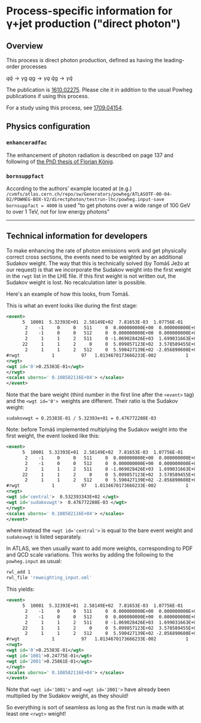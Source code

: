 # Process-specific information for γ+jet production ("direct photon")

## Overview

This process is direct photon production, defined as having the leading-order processes

$`q\bar{q} \to \gamma \mathrm{g}`$
$`q\mathrm{g} \to \gamma q`$
$`\bar{q}\mathrm{g} \to \gamma \bar{q}`$


The publication is [1610.02275](https://arxiv.org/abs/1610.02275). Please cite it in addition to the usual Powheg publications if using this process.

For a study using this process, see [1709.04154](https://arxiv.org/abs/1709.04154).



## Physics configuration

### `enhanceradfac`

The enhancement of photon radiation is described on page 137 and following of [the PhD thesis of Florian König](https://www.uni-muenster.de/imperia/md/content/physik_tp/theses/klasen/koenig_phd.pdf).


### `bornsuppfact`

According to the authors' example located at (e.g.)
`/cvmfs/atlas.cern.ch/repo/sw/Generators/powheg/ATLASOTF-00-04-02/POWHEG-BOX-V2/directphoton/testrun-lhc/powheg.input-save`
`bornsuppfact = 4000` is used "to get photons over a wide range of 100 GeV to over 1 TeV, not for low energy photons"



---

## Technical information for developers

To make enhancing the rate of photon emissions work and get physically correct cross sections, the events need to be weighted by an additional Sudakov weight. The way that this is technically solved (by Tomáš Ježo at our request) is that we incorporate the Sudakov weight into the first weight in the `rwgt` list in the LHE file. If this first weight is not written out, the Sudakov weight is lost. No recalculation later is possible.

Here's an example of how this looks, from Tomáš.

This is what an event looks like during the first stage:

```xml
<event>
      5  10001  5.32393E+01  2.58149E+02  7.81653E-03  1.07756E-01
       2    -1     0     0   511     0  0.000000000E+00  0.000000000E+00  1.936444170E+03  1.936444170E+03  0.000000000E+00  0.00000E+00  9.000E+00
       2    -1     0     0   512     0  0.000000000E+00  0.000000000E+00 -2.265099108E+03  2.265099108E+03  0.000000000E+00  0.00000E+00  9.000E+00
       2     1     1     2   511     0 -1.069028426E+03  1.699031663E+02 -1.954610850E+03  2.234321471E+03  4.315837288E-05  0.00000E+00  9.000E+00
      22     1     1     2     0     0  5.099857123E+02  3.578589455E+01  7.236542676E+02  8.860257084E+02  0.000000000E+00  0.00000E+00  9.000E+00
       2     1     1     2   512     0  5.590427139E+02 -2.056890608E+02  9.023016439E+02  1.081196098E+03  3.051757812E-05  0.00000E+00  9.000E+00
#rwgt            1          97   1.0134670173666233E-002           1          27           0
<rwgt>
<wgt id='0'>0.25383E-01</wgt>
</rwgt>
<scales uborns=' 0.108582116E+04'> </scales>
</event>
```

Note that the bare weight (third number in the first line after the `<event>` tag) and the `<wgt id='0'> `weights are different. Their ratio is the Sudakov weight:

```
sudakovwgt = 0.25383E-01 / 5.32393e+01 = 0.476772280E-03
```

Note: before Tomáš implemented multiplying the Sudakov weight into the first weight, the event looked like this:

```xml
<event>
      5  10001  5.32393E+01  2.58149E+02  7.81653E-03  1.07756E-01
       2    -1     0     0   511     0  0.000000000E+00  0.000000000E+00  1.936444170E+03  1.936444170E+03  0.000000000E+00  0.00000E+00  9.000E+00
       2    -1     0     0   512     0  0.000000000E+00  0.000000000E+00 -2.265099108E+03  2.265099108E+03  0.000000000E+00  0.00000E+00  9.000E+00
       2     1     1     2   511     0 -1.069028426E+03  1.699031663E+02 -1.954610850E+03  2.234321471E+03  4.315837288E-05  0.00000E+00  9.000E+00
      22     1     1     2     0     0  5.099857123E+02  3.578589455E+01  7.236542676E+02  8.860257084E+02  0.000000000E+00  0.00000E+00  9.000E+00
       2     1     1     2   512     0  5.590427139E+02 -2.056890608E+02  9.023016439E+02  1.081196098E+03  3.051757812E-05  0.00000E+00  9.000E+00
#rwgt            1          97   1.0134670173666233E-002           1          27           0
<rwgt>
<wgt id='central'>  0.532393343E+02 </wgt>
<wgt id='sudakovwgt'>  0.476772280E-03 </wgt>
</rwgt>
<scales uborns=' 0.108582116E+04'> </scales>
</event>
```

where instead the `<wgt id='central'>` is equal to the bare event weight and `sudakovwgt` is listed separately.

In ATLAS, we then usually want to add more weights, corresponding to PDF and QCD scale variations. This works by adding the following to the `powheg.input` as usual:

```bash
rwl_add 1
rwl_file 'reweighting_input.xml'
```

This yields:

```xml
<event>
      5  10001  5.32393E+01  2.58149E+02  7.81653E-03  1.07756E-01
       2    -1     0     0   511     0  0.000000000E+00  0.000000000E+00  1.936444170E+03  1.936444170E+03  0.000000000E+00  0.00000E+00  9.000E+00
       2    -1     0     0   512     0  0.000000000E+00  0.000000000E+00 -2.265099108E+03  2.265099108E+03  0.000000000E+00  0.00000E+00  9.000E+00
       2     1     1     2   511     0 -1.069028426E+03  1.699031663E+02 -1.954610850E+03  2.234321471E+03  4.315837288E-05  0.00000E+00  9.000E+00
      22     1     1     2     0     0  5.099857123E+02  3.578589455E+01  7.236542676E+02  8.860257084E+02  0.000000000E+00  0.00000E+00  9.000E+00
       2     1     1     2   512     0  5.590427139E+02 -2.056890608E+02  9.023016439E+02  1.081196098E+03  3.051757812E-05  0.00000E+00  9.000E+00
#rwgt            1          97   1.0134670173666233E-002           1          27           0
<rwgt>
<wgt id='0'>0.25383E-01</wgt>
<wgt id='1001'>0.24775E-01</wgt>
<wgt id='2001'>0.25861E-01</wgt>
</rwgt>
<scales uborns=' 0.108582116E+04'> </scales>
</event>
```

Note that `<wgt id='1001'>` and `<wgt id='2001'>` have already been multiplied by the Sudakov weight, as they should!

So everything is sort of seamless as long as the first run is made with at least one `<rwgt>` weight!
